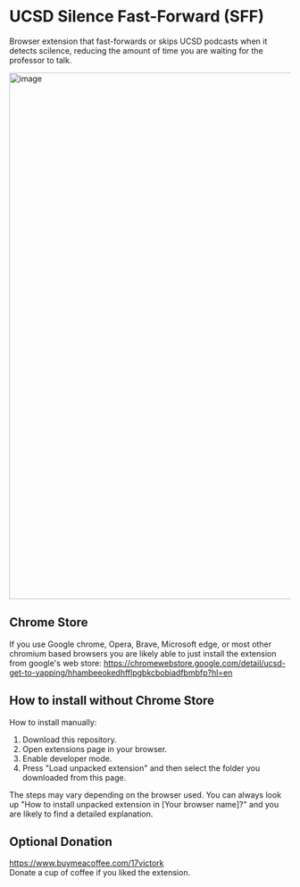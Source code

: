 # UCSD Silence Fast-Forward (SFF)
  
Browser extension that fast-forwards or skips UCSD podcasts when it detects scilence, reducing the amount of time you are waiting for the professor to talk.

<img width="943" alt="image" src="https://github.com/WojtekTB/UCSD-Get-To-Yapping/assets/34536619/90211321-d5c3-4e35-af45-5ec9ed93ad32">

## Chrome Store

  If you use Google chrome, Opera, Brave, Microsoft edge, or most other chromium based browsers you are likely able to just install the extension from google's web store: https://chromewebstore.google.com/detail/ucsd-get-to-yapping/hhambeeokedhfflpgbkcbobiadfbmbfp?hl=en
  
## How to install without Chrome Store
How to install manually:  
1. Download this repository.  
2. Open extensions page in your browser.  
3. Enable developer mode.  
4. Press "Load unpacked extension" and then select the folder you downloaded from this page.  
  
  The steps may vary depending on the browser used. You can always look up "How to install unpacked extension in [Your browser name]?" and you are likely to find a detailed explanation.


## Optional Donation
https://www.buymeacoffee.com/17victork  
Donate a cup of coffee if you liked the extension.
